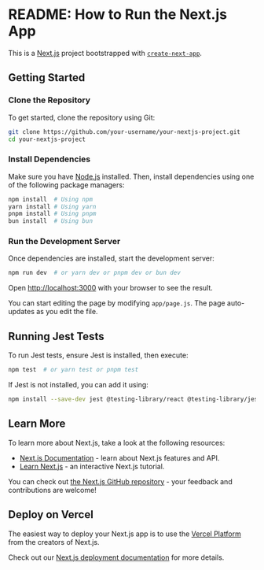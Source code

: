 # README: How to Run the Next.js App

This is a [Next.js](https://nextjs.org) project bootstrapped with [`create-next-app`](https://github.com/vercel/next.js/tree/canary/packages/create-next-app).

## Getting Started

### Clone the Repository

To get started, clone the repository using Git:

```bash
git clone https://github.com/your-username/your-nextjs-project.git
cd your-nextjs-project
```

### Install Dependencies

Make sure you have [Node.js](https://nodejs.org) installed. Then, install dependencies using one of the following package managers:

```bash
npm install  # Using npm
yarn install # Using yarn
pnpm install # Using pnpm
bun install  # Using bun
```

### Run the Development Server

Once dependencies are installed, start the development server:

```bash
npm run dev  # or yarn dev or pnpm dev or bun dev
```

Open [http://localhost:3000](http://localhost:3000) with your browser to see the result.

You can start editing the page by modifying `app/page.js`. The page auto-updates as you edit the file.

## Running Jest Tests

To run Jest tests, ensure Jest is installed, then execute:

```bash
npm test  # or yarn test or pnpm test
```

If Jest is not installed, you can add it using:

```bash
npm install --save-dev jest @testing-library/react @testing-library/jest-dom
```

## Learn More

To learn more about Next.js, take a look at the following resources:

- [Next.js Documentation](https://nextjs.org/docs) - learn about Next.js features and API.
- [Learn Next.js](https://nextjs.org/learn) - an interactive Next.js tutorial.

You can check out [the Next.js GitHub repository](https://github.com/vercel/next.js) - your feedback and contributions are welcome!

## Deploy on Vercel

The easiest way to deploy your Next.js app is to use the [Vercel Platform](https://vercel.com/new?utm_medium=default-template&filter=next.js&utm_source=create-next-app&utm_campaign=create-next-app-readme) from the creators of Next.js.

Check out our [Next.js deployment documentation](https://nextjs.org/docs/app/building-your-application/deploying) for more details.
